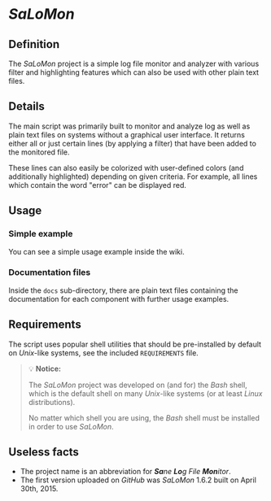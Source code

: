 # *SaLoMon*

## Definition

The *SaLoMon* project is a simple log file monitor and analyzer with various filter and highlighting features which can also be used with other plain text files. 

## Details

The main script was primarily built to monitor and analyze log as well as plain text files on systems without a graphical user interface. It returns either all or just certain lines (by applying a filter) that have been added to the monitored file.

These lines can also easily be colorized with user-defined colors (and additionally highlighted) depending on given criteria. For example, all lines which contain the word "error" can be displayed red.

## Usage

### Simple example

You can see a simple usage example inside the wiki.

### Documentation files

Inside the `docs` sub-directory, there are plain text files containing the documentation for each component with further usage examples.

## Requirements

The script uses popular shell utilities that should be pre-installed by default on *Unix*-like systems, see the included `REQUIREMENTS` file.

> :bulb: **Notice:**
>
> The *SaLoMon* project was developed on (and for) the *Bash* shell, which is the default shell on many *Unix*-like systems (or at least *Linux* distributions).
>
> No matter which shell you are using, the *Bash* shell must be installed in order to use *SaLoMon*.

## Useless facts

* The project name is an abbreviation for ***Sa****ne* ***Lo****g* *File* ***Mon****itor*.
* The first version uploaded on *GitHub* was *SaLoMon* 1.6.2 built on April 30th, 2015.
